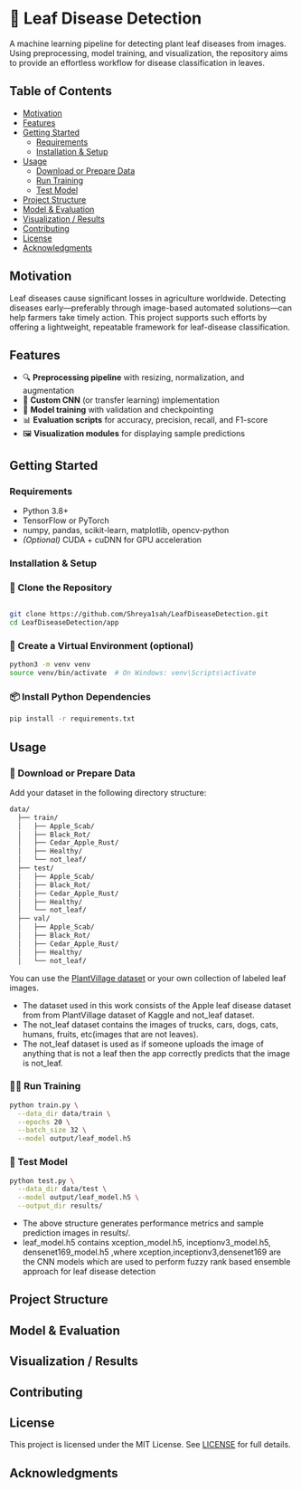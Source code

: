 # 🌿 Leaf Disease Detection

A machine learning pipeline for detecting plant leaf diseases from images.  
Using preprocessing, model training, and visualization, the repository aims to provide an effortless workflow for disease classification in leaves.

## Table of Contents

- [Motivation](#motivation)
- [Features](#features)
- [Getting Started](#getting-started)
  - [Requirements](#requirements)
  - [Installation & Setup](#installation--setup)
- [Usage](#usage)
  - [Download or Prepare Data](#download-or-prepare-data)
  - [Run Training](#run-training)
  - [Test Model](#test-model)
- [Project Structure](#project-structure)
- [Model & Evaluation](#model--evaluation)
- [Visualization / Results](#visualization--results)
- [Contributing](#contributing)
- [License](#license)
- [Acknowledgments](#acknowledgments)

## Motivation

Leaf diseases cause significant losses in agriculture worldwide. Detecting diseases early—preferably through image-based automated solutions—can help farmers take timely action. This project supports such efforts by offering a lightweight, repeatable framework for leaf-disease classification.

## Features

- 🔍 **Preprocessing pipeline** with resizing, normalization, and augmentation
- 🧠 **Custom CNN** (or transfer learning) implementation
- 🧪 **Model training** with validation and checkpointing
- 📊 **Evaluation scripts** for accuracy, precision, recall, and F1-score
- 🖼️ **Visualization modules** for displaying sample predictions

## Getting Started

### Requirements

- Python 3.8+
- TensorFlow or PyTorch
- numpy, pandas, scikit-learn, matplotlib, opencv-python
- *(Optional)* CUDA + cuDNN for GPU acceleration

### Installation & Setup

### 🔧 Clone the Repository

```bash

git clone https://github.com/Shreya1sah/LeafDiseaseDetection.git
cd LeafDiseaseDetection/app
```

### 🐍 Create a Virtual Environment (optional)
```bash
python3 -m venv venv
source venv/bin/activate  # On Windows: venv\Scripts\activate
```

### 📦 Install Python Dependencies

```bash
pip install -r requirements.txt
```

## Usage

### 📁 Download or Prepare Data

Add your dataset in the following directory structure:

```bash
data/
  ├── train/
  │   ├── Apple_Scab/
  │   ├── Black_Rot/
  │   ├── Cedar_Apple_Rust/
  │   ├── Healthy/
  │   └── not_leaf/
  ├── test/
  │   ├── Apple_Scab/
  │   ├── Black_Rot/
  │   ├── Cedar_Apple_Rust/
  │   ├── Healthy/
  │   └── not_leaf/
  ├── val/
  │   ├── Apple_Scab/
  │   ├── Black_Rot/
  │   ├── Cedar_Apple_Rust/
  │   ├── Healthy/
  │   └── not_leaf/
```
You can use the [PlantVillage dataset](https://www.kaggle.com/datasets/emmarex/plantdisease) or your own collection of labeled leaf images.
- The dataset used in this work consists of the Apple leaf disease dataset      from from PlantVillage dataset of Kaggle and not_leaf dataset.
- The not_leaf dataset contains the images of                                   trucks, cars, dogs, cats, humans, fruits, etc(images that are not leaves).
- The not_leaf dataset is used as if someone uploads the image of anything      that is not a leaf then the app correctly predicts that the image is          not_leaf.

### 🏋️‍♀️ Run Training

```bash
python train.py \
  --data_dir data/train \
  --epochs 20 \
  --batch_size 32 \
  --model output/leaf_model.h5
```

### 🧪 Test Model

```bash
python test.py \
  --data_dir data/test \
  --model output/leaf_model.h5 \
  --output_dir results/
```
- The above structure generates performance metrics and sample prediction       images in results/.
- leaf_model.h5 contains xception_model.h5, inceptionv3_model.h5,               densenet169_model.h5 ,where xception,inceptionv3,densenet169 are the CNN      models which are used to perform        fuzzy rank based ensemble approach    for leaf disease detection
  
## Project Structure

## Model & Evaluation

## Visualization / Results

## Contributing

## License

This project is licensed under the MIT License. See [LICENSE](LICENSE) for full details.

## Acknowledgments
